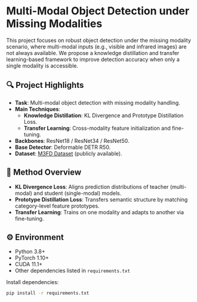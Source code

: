 # Multi-Modal Object Detection under Missing Modalities

This project focuses on robust object detection under the missing modality scenario, where multi-modal inputs (e.g., visible and infrared images) are not always available. We propose a knowledge distillation and transfer learning-based framework to improve detection accuracy when only a single modality is accessible.

## 🔍 Project Highlights

- **Task**: Multi-modal object detection with missing modality handling.
- **Main Techniques**:
  - **Knowledge Distillation**: KL Divergence and Prototype Distillation Loss.
  - **Transfer Learning**: Cross-modality feature initialization and fine-tuning.
- **Backbones**: ResNet18 / ResNet34 / ResNet50.
- **Base Detector**: Deformable DETR R50.
- **Dataset**: [M3FD Dataset](https://github.com/JinyuanLiu-CV/TarDAL) (publicly available).

## 🧠 Method Overview

- **KL Divergence Loss**: Aligns prediction distributions of teacher (multi-modal) and student (single-modal) models.
- **Prototype Distillation Loss**: Transfers semantic structure by matching category-level feature prototypes.
- **Transfer Learning**: Trains on one modality and adapts to another via fine-tuning.

## ⚙️ Environment

- Python 3.8+
- PyTorch 1.10+
- CUDA 11.1+
- Other dependencies listed in `requirements.txt`

Install dependencies:
```bash
pip install -r requirements.txt

